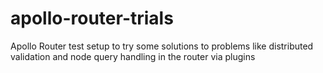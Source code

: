 # apollo-router-trials

Apollo Router test setup to try some solutions to problems like distributed validation and node query handling in the router via plugins


